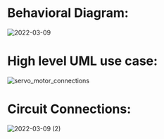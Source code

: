 # Behavioral Diagram:
![2022-03-09](https://user-images.githubusercontent.com/98897256/157368165-31ea2e3e-0a2a-4f73-af3b-0f44efad3bcc.png)


# High level UML use case:
![servo_motor_connections](https://user-images.githubusercontent.com/98897256/157389535-39e9a1b5-6234-4513-aafe-fdb6522d2564.jpg)


# Circuit Connections:

![2022-03-09 (2)](https://user-images.githubusercontent.com/98897256/157369040-ef3ed5c7-bf8f-4ab1-ae32-e4b672e333c4.png)
